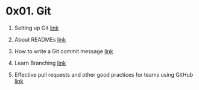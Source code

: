 # 0x01. Git

1. Setting up Git
[link](https://docs.github.com/en/get-started/quickstart/set-up-git)

2. About READMEs
[link](https://docs.github.com/en/get-started/quickstart/set-up-git)

3. How to write a Git commit message
[link](https://cbea.ms/git-commit/#separate)

4. Learn Branching
[link](https://learngitbranching.js.org/)

5. Effective pull requests and other good practices for teams using GitHub
[link](https://codeinthehole.com/tips/pull-requests-and-other-good-practices-for-teams-using-github/)